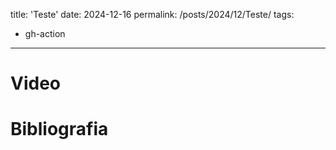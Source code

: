 title: 'Teste'
date: 2024-12-16
permalink: /posts/2024/12/Teste/
tags:
  - gh-action
---

# Video


# Bibliografia
    
